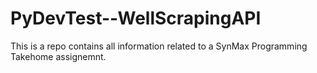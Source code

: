 # PyDevTest--WellScrapingAPI
This is a repo contains all information related to a SynMax Programming Takehome assignemnt.
